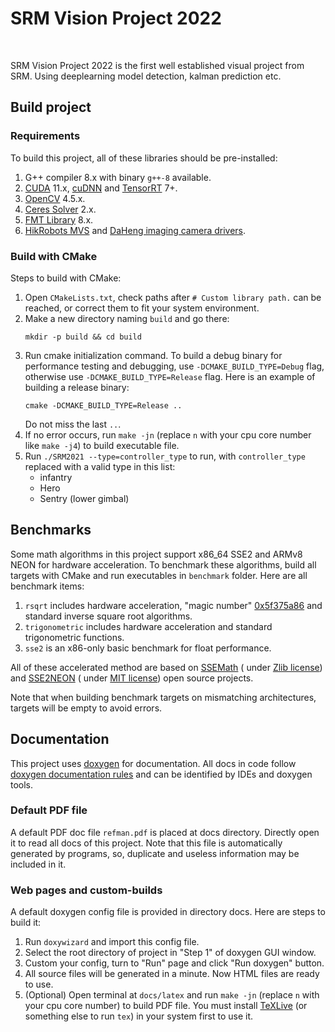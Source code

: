 # SRM Vision Project 2022
<br>
<p>
   SRM Vision Project 2022 is the first well established visual project from SRM. Using deeplearning model detection, kalman prediction etc.
</p>

## Build project

### Requirements

To build this project, all of these libraries should be pre-installed:

1. G++ compiler 8.x with binary `g++-8` available.
2. [CUDA](https://developer.nvidia.com/cuda-toolkit) 11.x, [cuDNN](https://developer.nvidia.com/cudnn)
   and [TensorRT](https://developer.nvidia.com/tensorrt) 7+.
3. [OpenCV](https://opencv.org/) 4.5.x.
4. [Ceres Solver](http://ceres-solver.org/) 2.x.
5. [FMT Library](https://github.com/fmtlib/fmt) 8.x.
6. [HikRobots MVS](https://www.hikrobotics.com/cn/machinevision/service/download?module=0)
   and [DaHeng imaging camera drivers](https://www.daheng-imaging.com/list-59-1.html).

### Build with CMake

Steps to build with CMake:

1. Open `CMakeLists.txt`, check paths after `# Custom library path.` can be reached, or correct them to fit your system
   environment.
2. Make a new directory naming `build` and go there:
   ```shell
   mkdir -p build && cd build
   ```
3. Run cmake initialization command. To build a debug binary for performance testing and debugging,
   use `-DCMAKE_BUILD_TYPE=Debug` flag, otherwise use `-DCMAKE_BUILD_TYPE=Release` flag. Here is an example of building
   a release binary:
   ```shell
   cmake -DCMAKE_BUILD_TYPE=Release ..
   ```
   Do not miss the last `..`.
4. If no error occurs, run `make -jn` (replace `n` with your cpu core number like `make -j4`) to build executable file.
5. Run `./SRM2021 --type=controller_type` to run, with `controller_type` replaced with a valid type in this list:
    - infantry
    - Hero
    - Sentry (lower gimbal)

## Benchmarks

Some math algorithms in this project support x86_64 SSE2 and ARMv8 NEON for hardware acceleration. To benchmark these
algorithms, build all targets with CMake and run executables in `benchmark` folder. Here are all benchmark items:

1. `rsqrt` includes hardware acceleration, "magic
   number" [0x5f375a86](https://en.wikipedia.org/wiki/Fast_inverse_square_root) and standard inverse square root
   algorithms.
2. `trigonometric` includes hardware acceleration and standard trigonometric functions.
3. `sse2` is an x86-only basic benchmark for float performance.

All of these accelerated method are based on [SSEMath](http://gruntthepeon.free.fr/ssemath/) (
under [Zlib license](https://opensource.org/licenses/Zlib)) and [SSE2NEON](https://github.com/DLTcollab/sse2neon) (
under [MIT license](https://opensource.org/licenses/MIT)) open source projects.

Note that when building benchmark targets on mismatching architectures, targets will be empty to avoid errors.

## Documentation

This project uses [doxygen](https://www.doxygen.nl/index.html) for documentation. All docs in code follow
[doxygen documentation rules](https://www.doxygen.nl/manual/docblocks.html#cppblock) and can be identified by IDEs and
doxygen tools.

### Default PDF file

A default PDF doc file `refman.pdf` is placed at docs directory. Directly open it to read all docs of this project. Note
that this file is automatically generated by programs, so, duplicate and useless information may be included in it.

### Web pages and custom-builds

A default doxygen config file is provided in directory docs. Here are steps to build it:

1. Run `doxywizard` and import this config file.
2. Select the root directory of project in "Step 1" of doxygen GUI window.
3. Custom your config, turn to "Run" page and click "Run doxygen" button.
4. All source files will be generated in a minute. Now HTML files are ready to use.
5. (Optional) Open terminal at `docs/latex` and run `make -jn` (replace `n` with your cpu core number) to build PDF
   file. You must install [TeXLive](https://www.tug.org/texlive/) (or something else to run `tex`) in your system first
   to use it.
